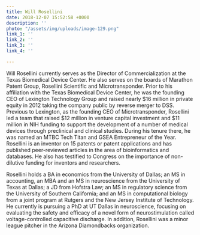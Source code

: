 ```yaml
---
title: Will Rosellini
date: 2018-12-07 15:52:58 +0000
description: ''
photo: "/assets/img/uploads/image-129.png"
link_1: ''
link_2: ''
link_3: ''
link_4: ''

---
```

Will Rosellini currently serves as the Director of Commercialization at the Texas Biomedical Device Center. He also serves on the boards of Marathon Patent Group, Rosellini Scientific and Microtransponder. Prior to his affiliation with the Texas Biomedical Device Center, he was the founding CEO of Lexington Technology Group and raised nearly $16 million in private equity in 2012 taking the company public by reverse merger to DSS. Previous to Lexington, as the founding CEO of Microtransponder, Rosellini led a team that raised $12 million in venture capital investment and $11 million in NIH funding to support the development of a number of medical devices through preclinical and clinical studies. During his tenure there, he was named an MTBC Tech Titan and GSEA Entrepreneur of the Year. Rosellini is an inventor on 15 patents or patent applications and has published peer-reviewed articles in the area of bioinformatics and databases. He also has testified to Congress on the importance of non-dilutive funding for inventors and researchers.

Rosellini holds a BA in economics from the University of Dallas; an MS in accounting, an MBA and an MS in neuroscience from the University of Texas at Dallas; a JD from Hofstra Law; an MS in regulatory science from the University of Southern California; and an MS in computational biology from a joint program at Rutgers and the New Jersey Institute of Technology. He currently is pursuing a PhD at UT Dallas in neuroscience, focusing on evaluating the safety and efficacy of a novel form of neurostimulation called voltage-controlled capacitive discharge. In addition, Rosellini was a minor league pitcher in the Arizona Diamondbacks organization.